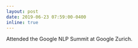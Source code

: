 ```yaml
---
layout: post
date: 2019-06-23 07:59:00-0400
inline: true
---
```

Attended the Google NLP Summit at Google Zurich.